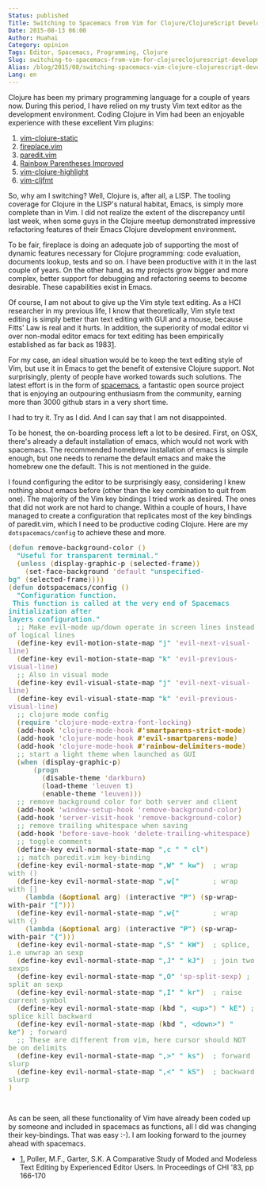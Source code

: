 ```yaml
---
Status: published
Title: Switching to Spacemacs from Vim for Clojure/ClojureScript Development
Date: 2015-08-13 06:00
Author: Huahai
Category: opinion
Tags: Editor, Spacemacs, Programming, Clojure 
Slug: switching-to-spacemacs-from-vim-for-clojureclojurescript-development
Alias: /blog/2015/08/switching-spacemacs-vim-clojure-clojurescript-development
Lang: en
---
```


Clojure has been my primary programming language for a couple of years now. During this period, I have relied on my trusty Vim text editor as the development environment. Coding Clojure in Vim had been an enjoyable experience with these excellent Vim plugins:

1.  [vim-clojure-static](https://github.com/guns/vim-clojure-static)
2.  [fireplace.vim](https://github.com/tpope/vim-fireplace)
3.  [paredit.vim](https://www.vim.org/scripts/script.php?script_id=3998)
4.  [Rainbow Parentheses Improved](https://github.com/luochen1990/rainbow)
5.  [vim-clojure-highlight](https://github.com/guns/vim-clojure-highlight)
6.  [vim-cljfmt](https:://github.com/venantius/vim-cljfmt)

So, why am I switching? Well, Clojure is, after all, a LISP. The tooling coverage for Clojure in the LISP's natural habitat, Emacs, is simply more complete than in Vim. I did not realize the extent of the discrepancy until last week, when some guys in the Clojure meetup demonstrated impressive refactoring features of their Emacs Clojure development environment.

To be fair, fireplace is doing an adequate job of supporting the most of dynamic features necessary for Clojure programming: code evaluation, documents lookup, tests and so on. I have been productive with it in the last couple of years. On the other hand, as my projects grow bigger and more complex, better support for debugging and refactoring seems to become desirable. These capabilities exist in Emacs.

Of course, I am not about to give up the Vim style text editing. As a HCI researcher in my previous life, I know that theoretically, Vim style text editing is simply better than text editing with GUI and a mouse, because Fitts' Law is real and it hurts. In addition, the superiority of modal editor vi over non-modal editor emacs for text editing has been empirically established as far back as 1983<a href="#footnote1_e69wwp8" id="footnoteref1_e69wwp8" class="see-footnote" title="Poller, M.F., Garter, S.K. A Comparative Study of Moded and Modeless Text Editing by Experienced Editor Users. In Proceedings of CHI &#39;83, pp 166-170">1</a>.

For my case, an ideal situation would be to keep the text editing style of Vim, but use it in Emacs to get the benefit of extensive Clojure support. Not surprisingly, plenty of people have worked towards such solutions. The latest effort is in the form of [spacemacs](https://github.com/syl20bnr/spacemacs), a fantastic open source project that is enjoying an outpouring enthusiasm from the community, earning more than 3000 github stars in a very short time.

I had to try it. Try as I did. And I can say that I am not disappointed.

To be honest, the on-boarding process left a lot to be desired. First, on OSX, there's already a default installation of emacs, which would not work with spacemacs. The recommended homebrew installation of emacs is simple enough, but one needs to rename the default emacs and make the homebrew one the default. This is not mentioned in the guide.

I found configuring the editor to be surprisingly easy, considering I knew nothing about emacs before (other than the key combination to quit from one). The majority of the Vim key bindings I tried work as desired. The ones that did not work are not hard to change. Within a couple of hours, I have managed to create a configuration that replicates most of the key bindings of paredit.vim, which I need to be productive coding Clojure. Here are my `dotspacemacs/config` to achieve these and more.

<font face="monospace"><font color="#9a7200">(</font><font color="#719899">**defun**</font> remove-background-color <font color="#9a7200">()</font>  
  <font color="#009799">"Useful for transparent terminal."</font>  
  <font color="#9a7200">(</font><font color="#719899">**unless**</font> <font color="#9a7200">(</font>display-graphic-p <font color="#9a7200">(</font>selected-frame<font color="#9a7200">))</font>  
    <font color="#9a7200">(</font>set-face-background <font color="#9a7200">'</font><font color="#9a7599">default</font> <font color="#009799">"unspecified-bg"</font> <font color="#9a7200">(</font>selected-frame<font color="#9a7200">))))</font>  
<font color="#9a7200">(</font><font color="#719899">**defun**</font> dotspacemacs/config <font color="#9a7200">()</font>  
  <font color="#009799">"Configuration function.</font>  
<font color="#009799"> This function is called at the very end of Spacemacs initialization after</font>  
<font color="#009799">layers configuration."</font>  
  <font color="#719872">;; Make evil-mode up/down operate in screen lines instead of logical lines</font>  
  <font color="#9a7200">(</font>define-key evil-motion-state-map <font color="#009799">"j"</font> <font color="#9a7200">'</font><font color="#9a7599">evil-next-visual-line</font><font color="#9a7200">)</font>  
  <font color="#9a7200">(</font>define-key evil-motion-state-map <font color="#009799">"k"</font> <font color="#9a7200">'</font><font color="#9a7599">evil-previous-visual-line</font><font color="#9a7200">)</font>  
  <font color="#719872">;; Also in visual mode</font>  
  <font color="#9a7200">(</font>define-key evil-visual-state-map <font color="#009799">"j"</font> <font color="#9a7200">'</font><font color="#9a7599">evil-next-visual-line</font><font color="#9a7200">)</font>  
  <font color="#9a7200">(</font>define-key evil-visual-state-map <font color="#009799">"k"</font> <font color="#9a7200">'</font><font color="#9a7599">evil-previous-visual-line</font><font color="#9a7200">)</font>  
  <font color="#719872">;; clojure mode config</font>  
  <font color="#9a7200">(</font><font color="#719899">**require**</font> <font color="#9a7200">'</font><font color="#9a7599">clojure-mode-extra-font-locking</font><font color="#9a7200">)</font>  
  <font color="#9a7200">(</font>add-hook <font color="#9a7200">'</font><font color="#9a7599">clojure-mode-hook</font> <font color="#9a7200">**\#'smartparens-strict-mode**</font><font color="#9a7200">)</font>  
  <font color="#9a7200">(</font>add-hook <font color="#9a7200">'</font><font color="#9a7599">clojure-mode-hook</font> <font color="#9a7200">**\#'evil-smartparens-mode**</font><font color="#9a7200">)</font>  
  <font color="#9a7200">(</font>add-hook <font color="#9a7200">'</font><font color="#9a7599">clojure-mode-hook</font> <font color="#9a7200">**\#'rainbow-delimiters-mode**</font><font color="#9a7200">)</font>  
  <font color="#719872">;; start a light theme when launched as GUI</font>  
  <font color="#9a7200">(</font><font color="#719899">**when**</font> <font color="#9a7200">(</font>display-graphic-p<font color="#9a7200">)</font>  
      <font color="#9a7200">(</font><font color="#719899">**progn**</font>  
        <font color="#9a7200">(</font>disable-theme <font color="#9a7200">'</font><font color="#9a7599">darkburn</font><font color="#9a7200">)</font>  
        <font color="#9a7200">(</font>load-theme <font color="#9a7200">'</font><font color="#9a7599">leuven</font> <font color="#719899">**t**</font><font color="#9a7200">)</font>  
        <font color="#9a7200">(</font>enable-theme <font color="#9a7200">'</font><font color="#9a7599">leuven</font><font color="#9a7200">)))</font>  
  <font color="#719872">;; remove background color for both server and client</font>  
  <font color="#9a7200">(</font>add-hook <font color="#9a7200">'</font><font color="#9a7599">window-setup-hook</font> <font color="#9a7200">'</font><font color="#9a7599">remove-background-color</font><font color="#9a7200">)</font>  
  <font color="#9a7200">(</font>add-hook <font color="#9a7200">'</font><font color="#9a7599">server-visit-hook</font> <font color="#9a7200">'</font><font color="#9a7599">remove-background-color</font><font color="#9a7200">)</font>  
  <font color="#719872">;; remove trailing whitespace when saving</font>  
  <font color="#9a7200">(</font>add-hook <font color="#9a7200">'</font><font color="#9a7599">before-save-hook</font> <font color="#9a7200">'</font><font color="#9a7599">delete-trailing-whitespace</font><font color="#9a7200">)</font>  
  <font color="#719872">;; toggle comments</font>  
  <font color="#9a7200">(</font>define-key evil-normal-state-map <font color="#009799">",c "</font> <font color="#009799">" cl"</font><font color="#9a7200">)</font>  
  <font color="#719872">;; match paredit.vim key-binding</font>  
  <font color="#9a7200">(</font>define-key evil-normal-state-map <font color="#009799">",W"</font> <font color="#009799">" kw"</font><font color="#9a7200">)</font>  <font color="#719872">; wrap with ()</font>  
  <font color="#9a7200">(</font>define-key evil-normal-state-map <font color="#009799">",w\["</font>        <font color="#719872">; wrap with \[\]</font>  
    <font color="#9a7200">(</font><font color="#719899">**lambda**</font> <font color="#9a7200">(</font><font color="#9a7200">**&optional**</font> arg<font color="#9a7200">)</font> <font color="#9a7200">(</font>interactive <font color="#009799">"P"</font><font color="#9a7200">)</font> <font color="#9a7200">(</font>sp-wrap-with-pair <font color="#009799">"\["</font><font color="#9a7200">)))</font>  
  <font color="#9a7200">(</font>define-key evil-normal-state-map <font color="#009799">",w{"</font>        <font color="#719872">; wrap with {}</font>  
    <font color="#9a7200">(</font><font color="#719899">**lambda**</font> <font color="#9a7200">(</font><font color="#9a7200">**&optional**</font> arg<font color="#9a7200">)</font> <font color="#9a7200">(</font>interactive <font color="#009799">"P"</font><font color="#9a7200">)</font> <font color="#9a7200">(</font>sp-wrap-with-pair <font color="#009799">"{"</font><font color="#9a7200">)))</font>  
  <font color="#9a7200">(</font>define-key evil-normal-state-map <font color="#009799">",S"</font> <font color="#009799">" kW"</font><font color="#9a7200">)</font>  <font color="#719872">; splice, i.e unwrap an sexp</font>  
  <font color="#9a7200">(</font>define-key evil-normal-state-map <font color="#009799">",J"</font> <font color="#009799">" kJ"</font><font color="#9a7200">)</font>  <font color="#719872">; join two sexps</font>  
  <font color="#9a7200">(</font>define-key evil-normal-state-map <font color="#009799">",O"</font> <font color="#9a7200">'</font><font color="#9a7599">sp-split-sexp</font><font color="#9a7200">)</font> <font color="#719872">; split an sexp</font>  
  <font color="#9a7200">(</font>define-key evil-normal-state-map <font color="#009799">",I"</font> <font color="#009799">" kr"</font><font color="#9a7200">)</font>  <font color="#719872">; raise current symbol</font>  
  <font color="#9a7200">(</font>define-key evil-normal-state-map <font color="#9a7200">(</font>kbd <font color="#009799">", &lt;up&gt;"</font><font color="#9a7200">)</font> <font color="#009799">" kE"</font><font color="#9a7200">)</font> <font color="#719872">; splice kill backward</font>  
  <font color="#9a7200">(</font>define-key evil-normal-state-map <font color="#9a7200">(</font>kbd <font color="#009799">", &lt;down&gt;"</font><font color="#9a7200">)</font> <font color="#009799">" ke"</font><font color="#9a7200">)</font> <font color="#719872">; forward</font>  
  <font color="#719872">;; These are different from vim, here cursor should NOT be on delimits</font>  
  <font color="#9a7200">(</font>define-key evil-normal-state-map <font color="#009799">",&gt;"</font> <font color="#009799">" ks"</font><font color="#9a7200">)</font>  <font color="#719872">; forward slurp</font>  
  <font color="#9a7200">(</font>define-key evil-normal-state-map <font color="#009799">",&lt;"</font> <font color="#009799">" kS"</font><font color="#9a7200">)</font>  <font color="#719872">; backward slurp</font>  
<font color="#9a7200">)</font></font>

 

As can be seen, all these functionality of Vim have already been coded up by someone and included in spacemacs as functions, all I did was changing their key-bindings. That was easy :-). I am looking forward to the journey ahead with spacemacs.

-   <span id="footnote1_e69wwp8"><a href="#footnoteref1_e69wwp8" class="footnote-label">1.</a> Poller, M.F., Garter, S.K. A Comparative Study of Moded and Modeless Text Editing by Experienced Editor Users. In Proceedings of CHI '83, pp 166-170</span>
